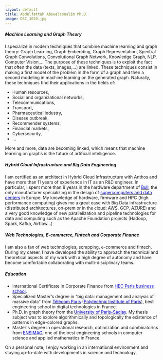 ```yaml
---
layout: default
title: Abdelfattah Abouelaoualim Ph.D.
image: DSC_1020.jpg
---
```

<head>
  <link href="{{ site.baseurl }}/fontawesome-free-5.12.1-web/css/all.css" rel="stylesheet"> <!--load all styles -->
</head>

<a href="https://www.linkedin.com/in/ia-ds-bg/" title="Linkedin"><i class="fab fa-linkedin-square"></i></a>
<a href="https://github.com/AbdelfattahAbouelaoualim" title="Github"><i class="fab fa-github-square"></i></a>
<a href="{{ site.data.social-media.email.href }}{{ site.data.social-media.email.id }}" title="Email me"><i class="fas fa-envelope-square"></i></a>



##### Machine Learning and Graph Theory

I specialize in modern techniques that combine machine learning and graph theory: Graph Learning, Graph Embedding, Graph Representation, Spectral Graph Convolutions, Convolutional Graph Network, Knowledge Graph, NLP, Computer Vision,... The purpose of these techniques is to exploit the fact that often the data (texts, images,...) are linked. These techniques consist in making a first model of the problem in the form of a graph and then a second modeling in machine learning on the generated graph. Naturally, these techniques find their applications in the fields of:
- Human resources, 
- Social and organizational networks, 
- Telecommunications, 
- Transport, 
- Pharmaceutical industry, 
- Disease outbreak, 
- Recommender systems, 
- Financial markets, 
- Cybersecurity,
- ... 

More and more, data are becoming linked, which means that machine learning on graphs is the future of artificial intelligence.

##### Hybrid Cloud Infrastructure and Big Data Engineering

I am certified as an architect in Hybrid Cloud Infrastructure with Anthos and have more than 11 years of experience in IT as an R&D engineer. In particular, I spent more than 8 years in the hardware department of [<span style="color:blue">Bull</span>](https://atos.net/en/solutions), the only manufacturer specializing in the design of [<span style="color:blue">supercomputers and data centers</span>](https://atos.net/en/solutions/high-performance-computing-hpc/bullsequana-x-supercomputers/bullsequana-x1000) in Europe. My knowledge of hardware, firmware and HPC (high performance computing) gives me a great ease with Big Data infrastructure (distributed architectures, on-prem or in the cloud: AWS, GCP, AZURE) and a very good knowledge of new parallelization and pipeline technologies for data and computing such as the Apache Foundation projects (Hadoop, Spark, Kafka, Airflow...)

##### Web Technologies, E-commerce, Fintech and Corporate Finance

I am also a fan of web technologies, scrapping, e-commerce and fintech. During my career, I have developed the ability to approach the technical and theoretical aspects of my work with a high degree of autonomy and have become comfortable collaborating with multi-disciplinary teams.

##### Education

- <i class="fas fa-graduation-cap"></i> International Certificate in Corporate Finance from [<span style="color:blue">HEC Paris business school</span>](https://www.hec.edu/en). 
- <i class="fas fa-graduation-cap"></i> Specialized Master's degree in "big data: management and analysis of massive data" from [<span style="color:blue">Télécom Paris</span>](https://www.telecom-paris.fr/en/home) ([<span style="color:blue">Polytechnic Institute of Paris</span>](https://www.ip-paris.fr/en/home-en/)), best engineering school in digital technologies in France.
- <i class="fas fa-graduation-cap"></i> Ph.D. in graph theory from the [<span style="color:blue">University of Paris-Saclay</span>](https://www.universite-paris-saclay.fr/en). My thesis subject was to explore algorithmically and topologically the existence of patterns in edge-colored graphs. 
- <i class="fas fa-graduation-cap"></i> Master's degree in operational research, optimization and combinatorics from [<span style="color:blue">ENSIMAG</span>](http://ensimag.grenoble-inp.fr/en), one of the best engineering schools in computer science and applied mathematics in France.

On a personal note, I enjoy working in an international environment and staying up-to-date with developments in science and technology.